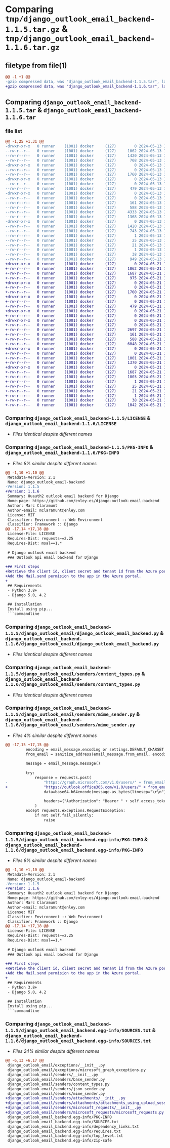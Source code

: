 # Comparing `tmp/django_outlook_email_backend-1.1.5.tar.gz` & `tmp/django_outlook_email_backend-1.1.6.tar.gz`

## filetype from file(1)

```diff
@@ -1 +1 @@
-gzip compressed data, was "django_outlook_email_backend-1.1.5.tar", last modified: Mon May 13 14:49:45 2024, max compression
+gzip compressed data, was "django_outlook_email_backend-1.1.6.tar", last modified: Tue May 21 15:38:20 2024, max compression
```

## Comparing `django_outlook_email_backend-1.1.5.tar` & `django_outlook_email_backend-1.1.6.tar`

### file list

```diff
@@ -1,25 +1,31 @@
-drwxr-xr-x   0 runner    (1001) docker     (127)        0 2024-05-13 14:49:45.241500 django_outlook_email_backend-1.1.5/
--rw-r--r--   0 runner    (1001) docker     (127)     1062 2024-05-13 14:49:39.000000 django_outlook_email_backend-1.1.5/LICENSE
--rw-r--r--   0 runner    (1001) docker     (127)     1420 2024-05-13 14:49:45.241500 django_outlook_email_backend-1.1.5/PKG-INFO
--rw-r--r--   0 runner    (1001) docker     (127)      708 2024-05-13 14:49:39.000000 django_outlook_email_backend-1.1.5/README.md
-drwxr-xr-x   0 runner    (1001) docker     (127)        0 2024-05-13 14:49:45.241500 django_outlook_email_backend-1.1.5/django_outlook_email/
--rw-r--r--   0 runner    (1001) docker     (127)        0 2024-05-13 14:49:39.000000 django_outlook_email_backend-1.1.5/django_outlook_email/__init__.py
--rw-r--r--   0 runner    (1001) docker     (127)     1760 2024-05-13 14:49:39.000000 django_outlook_email_backend-1.1.5/django_outlook_email/django_outlook_email_backend.py
-drwxr-xr-x   0 runner    (1001) docker     (127)        0 2024-05-13 14:49:45.241500 django_outlook_email_backend-1.1.5/django_outlook_email/exceptions/
--rw-r--r--   0 runner    (1001) docker     (127)        0 2024-05-13 14:49:39.000000 django_outlook_email_backend-1.1.5/django_outlook_email/exceptions/__init__.py
--rw-r--r--   0 runner    (1001) docker     (127)      479 2024-05-13 14:49:39.000000 django_outlook_email_backend-1.1.5/django_outlook_email/exceptions/microsoft_graph_exceptions.py
-drwxr-xr-x   0 runner    (1001) docker     (127)        0 2024-05-13 14:49:45.241500 django_outlook_email_backend-1.1.5/django_outlook_email/senders/
--rw-r--r--   0 runner    (1001) docker     (127)        0 2024-05-13 14:49:39.000000 django_outlook_email_backend-1.1.5/django_outlook_email/senders/__init__.py
--rw-r--r--   0 runner    (1001) docker     (127)      161 2024-05-13 14:49:39.000000 django_outlook_email_backend-1.1.5/django_outlook_email/senders/base_sender.py
--rw-r--r--   0 runner    (1001) docker     (127)      588 2024-05-13 14:49:39.000000 django_outlook_email_backend-1.1.5/django_outlook_email/senders/content_types.py
--rw-r--r--   0 runner    (1001) docker     (127)     4333 2024-05-13 14:49:39.000000 django_outlook_email_backend-1.1.5/django_outlook_email/senders/json_sender.py
--rw-r--r--   0 runner    (1001) docker     (127)     1368 2024-05-13 14:49:39.000000 django_outlook_email_backend-1.1.5/django_outlook_email/senders/mime_sender.py
-drwxr-xr-x   0 runner    (1001) docker     (127)        0 2024-05-13 14:49:45.241500 django_outlook_email_backend-1.1.5/django_outlook_email_backend.egg-info/
--rw-r--r--   0 runner    (1001) docker     (127)     1420 2024-05-13 14:49:45.000000 django_outlook_email_backend-1.1.5/django_outlook_email_backend.egg-info/PKG-INFO
--rw-r--r--   0 runner    (1001) docker     (127)      743 2024-05-13 14:49:45.000000 django_outlook_email_backend-1.1.5/django_outlook_email_backend.egg-info/SOURCES.txt
--rw-r--r--   0 runner    (1001) docker     (127)        1 2024-05-13 14:49:45.000000 django_outlook_email_backend-1.1.5/django_outlook_email_backend.egg-info/dependency_links.txt
--rw-r--r--   0 runner    (1001) docker     (127)       25 2024-05-13 14:49:45.000000 django_outlook_email_backend-1.1.5/django_outlook_email_backend.egg-info/requires.txt
--rw-r--r--   0 runner    (1001) docker     (127)       21 2024-05-13 14:49:45.000000 django_outlook_email_backend-1.1.5/django_outlook_email_backend.egg-info/top_level.txt
--rw-r--r--   0 runner    (1001) docker     (127)        1 2024-05-13 14:49:45.000000 django_outlook_email_backend-1.1.5/django_outlook_email_backend.egg-info/zip-safe
--rw-r--r--   0 runner    (1001) docker     (127)       38 2024-05-13 14:49:45.241500 django_outlook_email_backend-1.1.5/setup.cfg
--rw-r--r--   0 runner    (1001) docker     (127)      949 2024-05-13 14:49:39.000000 django_outlook_email_backend-1.1.5/setup.py
+drwxr-xr-x   0 runner    (1001) docker     (127)        0 2024-05-21 15:38:20.814405 django_outlook_email_backend-1.1.6/
+-rw-r--r--   0 runner    (1001) docker     (127)     1062 2024-05-21 15:38:14.000000 django_outlook_email_backend-1.1.6/LICENSE
+-rw-r--r--   0 runner    (1001) docker     (127)     1687 2024-05-21 15:38:20.814405 django_outlook_email_backend-1.1.6/PKG-INFO
+-rw-r--r--   0 runner    (1001) docker     (127)      975 2024-05-21 15:38:14.000000 django_outlook_email_backend-1.1.6/README.md
+drwxr-xr-x   0 runner    (1001) docker     (127)        0 2024-05-21 15:38:20.810405 django_outlook_email_backend-1.1.6/django_outlook_email/
+-rw-r--r--   0 runner    (1001) docker     (127)        0 2024-05-21 15:38:14.000000 django_outlook_email_backend-1.1.6/django_outlook_email/__init__.py
+-rw-r--r--   0 runner    (1001) docker     (127)     1760 2024-05-21 15:38:14.000000 django_outlook_email_backend-1.1.6/django_outlook_email/django_outlook_email_backend.py
+drwxr-xr-x   0 runner    (1001) docker     (127)        0 2024-05-21 15:38:20.810405 django_outlook_email_backend-1.1.6/django_outlook_email/exceptions/
+-rw-r--r--   0 runner    (1001) docker     (127)        0 2024-05-21 15:38:14.000000 django_outlook_email_backend-1.1.6/django_outlook_email/exceptions/__init__.py
+-rw-r--r--   0 runner    (1001) docker     (127)      479 2024-05-21 15:38:14.000000 django_outlook_email_backend-1.1.6/django_outlook_email/exceptions/microsoft_graph_exceptions.py
+drwxr-xr-x   0 runner    (1001) docker     (127)        0 2024-05-21 15:38:20.810405 django_outlook_email_backend-1.1.6/django_outlook_email/senders/
+-rw-r--r--   0 runner    (1001) docker     (127)        0 2024-05-21 15:38:14.000000 django_outlook_email_backend-1.1.6/django_outlook_email/senders/__init__.py
+drwxr-xr-x   0 runner    (1001) docker     (127)        0 2024-05-21 15:38:20.814405 django_outlook_email_backend-1.1.6/django_outlook_email/senders/attachments/
+-rw-r--r--   0 runner    (1001) docker     (127)        0 2024-05-21 15:38:14.000000 django_outlook_email_backend-1.1.6/django_outlook_email/senders/attachments/__init__.py
+-rw-r--r--   0 runner    (1001) docker     (127)     2697 2024-05-21 15:38:14.000000 django_outlook_email_backend-1.1.6/django_outlook_email/senders/attachments/attachments_using_upload_session.py
+-rw-r--r--   0 runner    (1001) docker     (127)      161 2024-05-21 15:38:14.000000 django_outlook_email_backend-1.1.6/django_outlook_email/senders/base_sender.py
+-rw-r--r--   0 runner    (1001) docker     (127)      588 2024-05-21 15:38:14.000000 django_outlook_email_backend-1.1.6/django_outlook_email/senders/content_types.py
+-rw-r--r--   0 runner    (1001) docker     (127)     6048 2024-05-21 15:38:14.000000 django_outlook_email_backend-1.1.6/django_outlook_email/senders/json_sender.py
+drwxr-xr-x   0 runner    (1001) docker     (127)        0 2024-05-21 15:38:20.814405 django_outlook_email_backend-1.1.6/django_outlook_email/senders/microsoft_requests/
+-rw-r--r--   0 runner    (1001) docker     (127)        0 2024-05-21 15:38:14.000000 django_outlook_email_backend-1.1.6/django_outlook_email/senders/microsoft_requests/__init__.py
+-rw-r--r--   0 runner    (1001) docker     (127)     1001 2024-05-21 15:38:14.000000 django_outlook_email_backend-1.1.6/django_outlook_email/senders/microsoft_requests/microsoft_requests.py
+-rw-r--r--   0 runner    (1001) docker     (127)     1370 2024-05-21 15:38:14.000000 django_outlook_email_backend-1.1.6/django_outlook_email/senders/mime_sender.py
+drwxr-xr-x   0 runner    (1001) docker     (127)        0 2024-05-21 15:38:20.814405 django_outlook_email_backend-1.1.6/django_outlook_email_backend.egg-info/
+-rw-r--r--   0 runner    (1001) docker     (127)     1687 2024-05-21 15:38:20.000000 django_outlook_email_backend-1.1.6/django_outlook_email_backend.egg-info/PKG-INFO
+-rw-r--r--   0 runner    (1001) docker     (127)     1003 2024-05-21 15:38:20.000000 django_outlook_email_backend-1.1.6/django_outlook_email_backend.egg-info/SOURCES.txt
+-rw-r--r--   0 runner    (1001) docker     (127)        1 2024-05-21 15:38:20.000000 django_outlook_email_backend-1.1.6/django_outlook_email_backend.egg-info/dependency_links.txt
+-rw-r--r--   0 runner    (1001) docker     (127)       25 2024-05-21 15:38:20.000000 django_outlook_email_backend-1.1.6/django_outlook_email_backend.egg-info/requires.txt
+-rw-r--r--   0 runner    (1001) docker     (127)       21 2024-05-21 15:38:20.000000 django_outlook_email_backend-1.1.6/django_outlook_email_backend.egg-info/top_level.txt
+-rw-r--r--   0 runner    (1001) docker     (127)        1 2024-05-21 15:38:20.000000 django_outlook_email_backend-1.1.6/django_outlook_email_backend.egg-info/zip-safe
+-rw-r--r--   0 runner    (1001) docker     (127)       38 2024-05-21 15:38:20.814405 django_outlook_email_backend-1.1.6/setup.cfg
+-rw-r--r--   0 runner    (1001) docker     (127)     1042 2024-05-21 15:38:14.000000 django_outlook_email_backend-1.1.6/setup.py
```

### Comparing `django_outlook_email_backend-1.1.5/LICENSE` & `django_outlook_email_backend-1.1.6/LICENSE`

 * *Files identical despite different names*

### Comparing `django_outlook_email_backend-1.1.5/PKG-INFO` & `django_outlook_email_backend-1.1.6/PKG-INFO`

 * *Files 8% similar despite different names*

```diff
@@ -1,10 +1,10 @@
 Metadata-Version: 2.1
 Name: django_outlook_email-backend
-Version: 1.1.5
+Version: 1.1.6
 Summary: Ouauth2 outlook email backend for Django
 Home-page: https://github.com/enley-es/django-outlook-email-backend
 Author: Marc Claramunt
 Author-email: mclaramunt@enley.com
 License: MIT
 Classifier: Environment :: Web Environment
 Classifier: Framework :: Django
@@ -17,14 +17,18 @@
 License-File: LICENSE
 Requires-Dist: requests~=2.25
 Requires-Dist: msal==1.*
 
 # Django outlook email backend
 ### Outlook api email backend for Django
 
+## First steps
+Retrieve the client id, client secret and tenant id from the Azure portal. Follow this steps:https://learn.microsoft.com/en-us/industry/retail/intelligent-recommendations/quickstart-endpoint
+Add the Mail.send permision to the app in the Azure portal.
+
 ## Requirements
 - Python 3.8+
 - Django 5.0, 4.2
 
 ## Installation
 Install using pip...
 ```commandline
```

### Comparing `django_outlook_email_backend-1.1.5/django_outlook_email/django_outlook_email_backend.py` & `django_outlook_email_backend-1.1.6/django_outlook_email/django_outlook_email_backend.py`

 * *Files identical despite different names*

### Comparing `django_outlook_email_backend-1.1.5/django_outlook_email/senders/content_types.py` & `django_outlook_email_backend-1.1.6/django_outlook_email/senders/content_types.py`

 * *Files identical despite different names*

### Comparing `django_outlook_email_backend-1.1.5/django_outlook_email/senders/mime_sender.py` & `django_outlook_email_backend-1.1.6/django_outlook_email/senders/mime_sender.py`

 * *Files 4% similar despite different names*

```diff
@@ -17,15 +17,15 @@
         encoding = email_message.encoding or settings.DEFAULT_CHARSET
         from_email = sanitize_address(email_message.from_email, encoding)
 
         message = email_message.message()
 
         try:
             response = requests.post(
-                "https://graph.microsoft.com/v1.0/users/" + from_email + "/sendMail",
+                "https://outlook.office365.com/v1.0/users/" + from_email + "/sendMail",
                 data=base64.b64encode(message.as_bytes(linesep="\r\n")),
 
                 headers={"Authorization": "Bearer " + self.access_token, "Content-type": "text/plain"}
             )
         except requests.exceptions.RequestException:
             if not self.fail_silently:
                 raise
```

### Comparing `django_outlook_email_backend-1.1.5/django_outlook_email_backend.egg-info/PKG-INFO` & `django_outlook_email_backend-1.1.6/django_outlook_email_backend.egg-info/PKG-INFO`

 * *Files 8% similar despite different names*

```diff
@@ -1,10 +1,10 @@
 Metadata-Version: 2.1
 Name: django_outlook_email-backend
-Version: 1.1.5
+Version: 1.1.6
 Summary: Ouauth2 outlook email backend for Django
 Home-page: https://github.com/enley-es/django-outlook-email-backend
 Author: Marc Claramunt
 Author-email: mclaramunt@enley.com
 License: MIT
 Classifier: Environment :: Web Environment
 Classifier: Framework :: Django
@@ -17,14 +17,18 @@
 License-File: LICENSE
 Requires-Dist: requests~=2.25
 Requires-Dist: msal==1.*
 
 # Django outlook email backend
 ### Outlook api email backend for Django
 
+## First steps
+Retrieve the client id, client secret and tenant id from the Azure portal. Follow this steps:https://learn.microsoft.com/en-us/industry/retail/intelligent-recommendations/quickstart-endpoint
+Add the Mail.send permision to the app in the Azure portal.
+
 ## Requirements
 - Python 3.8+
 - Django 5.0, 4.2
 
 ## Installation
 Install using pip...
 ```commandline
```

### Comparing `django_outlook_email_backend-1.1.5/django_outlook_email_backend.egg-info/SOURCES.txt` & `django_outlook_email_backend-1.1.6/django_outlook_email_backend.egg-info/SOURCES.txt`

 * *Files 24% similar despite different names*

```diff
@@ -6,13 +6,17 @@
 django_outlook_email/exceptions/__init__.py
 django_outlook_email/exceptions/microsoft_graph_exceptions.py
 django_outlook_email/senders/__init__.py
 django_outlook_email/senders/base_sender.py
 django_outlook_email/senders/content_types.py
 django_outlook_email/senders/json_sender.py
 django_outlook_email/senders/mime_sender.py
+django_outlook_email/senders/attachments/__init__.py
+django_outlook_email/senders/attachments/attachments_using_upload_session.py
+django_outlook_email/senders/microsoft_requests/__init__.py
+django_outlook_email/senders/microsoft_requests/microsoft_requests.py
 django_outlook_email_backend.egg-info/PKG-INFO
 django_outlook_email_backend.egg-info/SOURCES.txt
 django_outlook_email_backend.egg-info/dependency_links.txt
 django_outlook_email_backend.egg-info/requires.txt
 django_outlook_email_backend.egg-info/top_level.txt
 django_outlook_email_backend.egg-info/zip-safe
```

